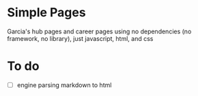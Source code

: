 # Simple Pages

Garcia's hub pages and career pages using no dependencies (no framework, no library), just javascript, html, and css

# To do

* [ ] engine parsing markdown to html
